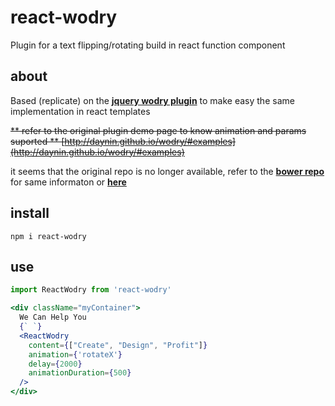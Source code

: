 # react-wodry
Plugin for a text flipping/rotating build in react function component


## about

Based (replicate) on the [**jquery wodry plugin**](https://github.com/daynin/wodry) to make easy the same implementation in react templates


~~** refer to the original plugin demo page to know animation and params suported **
[http://daynin.github.io/wodry/#examples](http://daynin.github.io/wodry/#examples)~~

it seems that the original repo is no longer available, refer to the [**bower repo**](https://libraries.io/bower/wodry) for same informaton
or [**here**](https://www.jq22.com/demo/wodry-master/#get_it)


## install

`npm i react-wodry`

## use

  ```jsx
  import ReactWodry from 'react-wodry'

  <div className="myContainer">
    We Can Help You
    {` `}
    <ReactWodry 
      content={["Create", "Design", "Profit"]}
      animation={'rotateX'}
      delay={2000}
      animationDuration={500}
    />
  </div>
  ```

